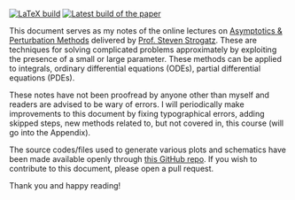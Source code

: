 [![LaTeX build](../../actions/workflows/pdflatex.yml/badge.svg)](../../actions/workflows/pdflatex.yml)
[![Latest build of the paper](https://img.shields.io/badge/PDF-latest-orange.svg?style=flat)](../gh-action-result/pdflatex/notes.pdf)

This document serves as my notes of the online lectures on
[Asymptotics & Perturbation Methods](https://www.youtube.com/watch?v=KZsk8B_z8pI&list=PL5EH0ZJ7V0jV7kMYvPcZ7F9oaf_YAlfbI)
delivered by
[Prof. Steven Strogatz](https://www.stevenstrogatz.com).
These are techniques for solving complicated problems approximately by exploiting the presence of a small or large parameter.
These methods can be applied to integrals, ordinary differential equations (ODEs), partial differential equations (PDEs).

These notes have not been proofread by anyone other than myself and readers are advised to be wary of errors.
I will periodically make improvements to this document by fixing typographical errors, adding skipped steps, new methods related to, but not covered in, this course (will go into the Appendix).

The source codes/files used to generate various plots and schematics have been made available openly through
[this GitHub repo](https://github.com/arkabokshi/asymptotics-perturbation-methods).
If you wish to contribute to this document, please open a pull request.

Thank you and happy reading!
